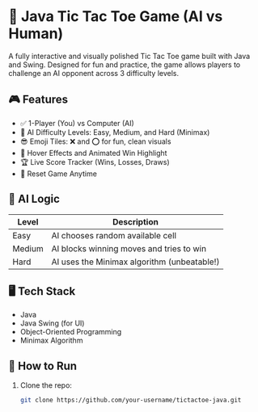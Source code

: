 # 🧠 Java Tic Tac Toe Game (AI vs Human)

A fully interactive and visually polished Tic Tac Toe game built with Java and Swing. Designed for fun and practice, the game allows players to challenge an AI opponent across 3 difficulty levels.

## 🎮 Features
- ✅ 1-Player (You) vs Computer (AI)
- 🧠 AI Difficulty Levels: Easy, Medium, and Hard (Minimax)
- 😎 Emoji Tiles: ❌ and ⭕ for fun, clean visuals
- 🎨 Hover Effects and Animated Win Highlight
- 🏆 Live Score Tracker (Wins, Losses, Draws)
- 🔁 Reset Game Anytime

## 🧠 AI Logic
| Level   | Description                             |
|---------|-----------------------------------------|
| Easy    | AI chooses random available cell        |
| Medium  | AI blocks winning moves and tries to win|
| Hard    | AI uses the Minimax algorithm (unbeatable!)

## 🖥️ Tech Stack
- Java
- Java Swing (for UI)
- Object-Oriented Programming
- Minimax Algorithm

## 🏁 How to Run
1. Clone the repo:
   ```bash
   git clone https://github.com/your-username/tictactoe-java.git
